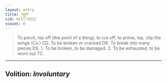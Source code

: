 ```yaml
---
layout: entry
title: འགྲུམ་
vid: Hill:0322
vcount: 0
---
```

> To pinch, nip off (the point of a thing); to cut off; to prime, lop, clip the wings (Cs\.) CD\. To be broken or cracked DK\. To break into many pieces DS\. 1\. To be broken, to be damaged\. 2\. To be exhausted, to be worn out TC\.

---
Volition: _Involuntary_
---

